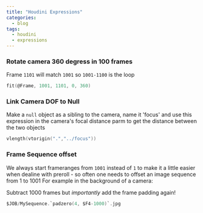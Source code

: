 ```yaml
---
title: "Houdini Expressions"
categories:
  - blog
tags:
  - houdini
  - expressions
---
```


### Rotate camera 360 degress in 100 frames
Frame `1101` will match `1001` so `1001-1100` is the loop

```c
fit(@Frame, 1001, 1101, 0, 360)
```

### Link Camera DOF to Null
Make a `null` object as a sibling to the camera, name it 'focus' and use this expression in the camera's focal distance parm to get the distance between the two objects

```c
vlength(vtorigin(".","../focus"))
```


### Frame Sequence offset
We always start frameranges from `1001` instead of `1` to make it a little easier when dealine with preroll - so often one needs to offset an image sequence from 1 to 1001
For example in the background of a camera:

Subtract 1000 frames but *importantly* add the frame padding again!
```c
$JOB/MySequence.`padzero(4, $F4-1000)`.jpg
```